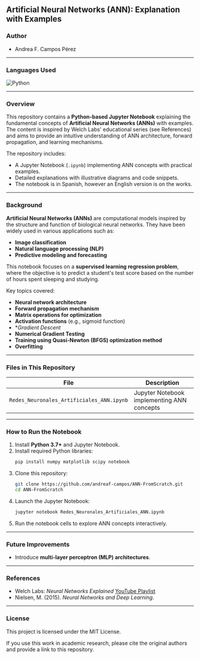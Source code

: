 ## **Artificial Neural Networks (ANN): Explanation with Examples**

### **Author**
- Andrea F. Campos Pérez

---
### **Languages Used**

![Python](https://img.shields.io/badge/Language-Python-blue?style=for-the-badge&logo=python)

---

### **Overview**
This repository contains a **Python-based Jupyter Notebook** explaining the fundamental concepts of **Artificial Neural Networks (ANNs)** with examples. The content is inspired by Welch Labs' educational series (see References) and aims to provide an intuitive understanding of ANN architecture, forward propagation, and learning mechanisms.

The repository includes:
- A Jupyter Notebook (`.ipynb`) implementing ANN concepts with practical examples.
- Detailed explanations with illustrative diagrams and code snippets.
- The notebook is in Spanish, however an English version is on the works. 

---

### **Background**
**Artificial Neural Networks (ANNs)** are computational models inspired by the structure and function of biological neural networks. They have been widely used in various applications such as:
- **Image classification**
- **Natural language processing (NLP)**
- **Predictive modeling and forecasting**

This notebook focuses on a **supervised learning regression problem**, where the objective is to predict a student's test score based on the number of hours spent sleeping and studying.

Key topics covered:
- **Neural network architecture**
- **Forward propagation mechanism**
- **Matrix operations for optimization**
- **Activation functions** (e.g., sigmoid function)
- **Gradient Descent*
- **Numerical Gradient Testing**
- **Training using Quasi-Newton (BFGS) optimization method**
- **Overfitting**

---

### **Files in This Repository**

| File | Description |
|------|------------|
| `Redes_Neuronales_Artificiales_ANN.ipynb` | Jupyter Notebook implementing ANN concepts |

---

### **How to Run the Notebook**
1. Install **Python 3.7+** and Jupyter Notebook.
2. Install required Python libraries:
   ```sh
   pip install numpy matplotlib scipy notebook
   ```
3. Clone this repository:
   ```sh
   git clone https://github.com/andreaf-campos/ANN-FromScratch.git
   cd ANN-FromScratch
   ```
4. Launch the Jupyter Notebook:
   ```sh
   jupyter notebook Redes_Neuronales_Artificiales_ANN.ipynb
   ```
5. Run the notebook cells to explore ANN concepts interactively.

---

### **Future Improvements**
- Introduce **multi-layer perceptron (MLP) architectures**.

---

### **References**
- Welch Labs: *Neural Networks Explained* [YouTube Playlist](https://youtube.com/playlist?list=PLiaHhY2iBX9hdHaRr6b7XevZtgZRa1PoU)
- Nielsen, M. (2015). *Neural Networks and Deep Learning*.

---

### **License**
This project is licensed under the MIT License.

If you use this work in academic research, please cite the original authors and provide a link to this repository.

